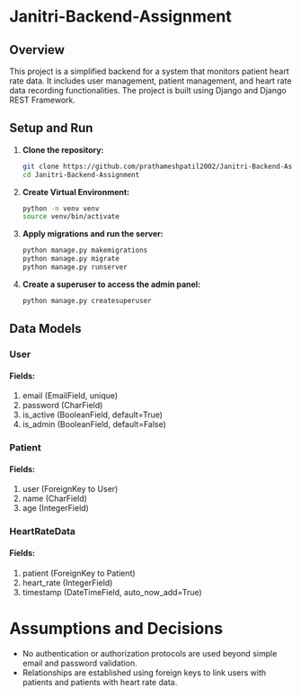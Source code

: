 # Janitri-Backend-Assignment

## Overview
This project is a simplified backend for a system that monitors patient heart rate data. It includes user management, patient management, and heart rate data recording functionalities. The project is built using Django and Django REST Framework.

## Setup and Run

1. **Clone the repository:**
   ```bash
   git clone https://github.com/prathameshpatil2002/Janitri-Backend-Assignment.git
   cd Janitri-Backend-Assignment
   ```
2. **Create Virtual Environment:**
   ```bash
   python -m venv venv
   source venv/bin/activate
   ```
3. **Apply migrations and run the server:**
   ```bash
   python manage.py makemigrations
   python manage.py migrate
   python manage.py runserver
   ```
4. **Create a superuser to access the admin panel:**
   ```bash
   python manage.py createsuperuser
   ```
## Data Models
### User
#### Fields:
1. email (EmailField, unique)
2. password (CharField)
3. is_active (BooleanField, default=True)
4. is_admin (BooleanField, default=False)
   
### Patient
#### Fields:
1. user (ForeignKey to User)
2. name (CharField)
3. age (IntegerField)

### HeartRateData
#### Fields:
1. patient (ForeignKey to Patient)
2. heart_rate (IntegerField)
3. timestamp (DateTimeField, auto_now_add=True)

# Assumptions and Decisions
- No authentication or authorization protocols are used beyond simple email and password validation.
- Relationships are established using foreign keys to link users with patients and patients with heart rate data.
